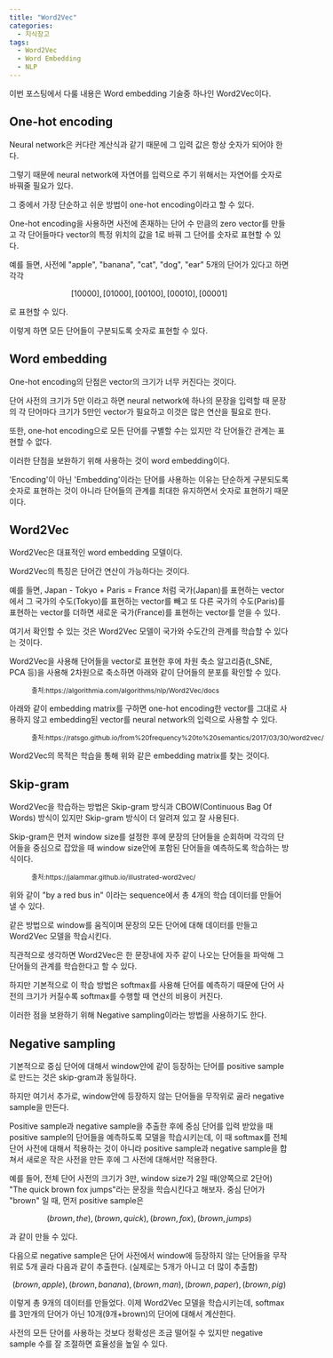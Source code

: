 ```yaml
---
title: "Word2Vec"
categories:
  - 지식창고
tags:
  - Word2Vec
  - Word Embedding
  - NLP
---
```


이번 포스팅에서 다룰 내용은 Word embedding 기술중 하나인 Word2Vec이다.

## One-hot encoding

Neural network은 커다란 계산식과 같기 때문에 그 입력 값은 항상 숫자가 되어야 한다.

그렇기 때문에 neural network에 자연어를 입력으로 주기 위해서는 자연어를 숫자로 바꿔줄 필요가 있다.

그 중에서 가장 단순하고 쉬운 방법이 one-hot encoding이라고 할 수 있다.

One-hot encoding을 사용하면 사전에 존재하는 단어 수 만큼의 zero vector를 만들고 각 단어들마다 vector의 특정 위치의 값을 1로 바꿔 그 단어를 숫자로 표현할 수 있다.

예를 들면, 사전에 "apple", "banana", "cat", "dog", "ear" 5개의 단어가 있다고 하면 각각

$$[1 0 0 0 0], [0 1 0 0 0], [0 0 1 0 0], [0 0 0 1 0], [0 0 0 0 1]$$

로 표현할 수 있다.

이렇게 하면 모든 단어들이 구분되도록 숫자로 표현할 수 있다.

## Word embedding

One-hot encoding의 단점은 vector의 크기가 너무 커진다는 것이다.

단어 사전의 크기가 5만 이라고 하면 neural network에 하나의 문장을 입력할 때 문장의 각 단어마다 크기가 5만인 vector가 필요하고 이것은 많은 연산을 필요로 한다.

또한, one-hot encoding으로 모든 단어를 구별할 수는 있지만 각 단어들간 관계는 표현할 수 없다.

이러한 단점을 보완하기 위해 사용하는 것이 word embedding이다.

'Encoding'이 아닌 'Embedding'이라는 단어를 사용하는 이유는 단순하게 구분되도록 숫자로 표현하는 것이 아니라 단어들의 관계를 최대한 유지하면서 숫자로 표현하기 때문이다. 

## Word2Vec

Word2Vec은 대표적인 word embedding 모델이다.

Word2Vec의 특징은 단어간 연산이 가능하다는 것이다.

예를 들면, Japan - Tokyo + Paris = France 처럼 국가(Japan)를 표현하는 vector에서 그 국가의 수도(Tokyo)를 표현하는 vector를 빼고 또 다른 국가의 수도(Paris)를 표현하는 vector를 더하면 새로운 국가(France)를 표현하는 vector를 얻을 수 있다.

여기서 확인할 수 있는 것은 Word2Vec 모델이 국가와 수도간의 관계를 학습할 수 있다는 것이다.

Word2Vec을 사용해 단어들을 vector로 표현한 후에 차원 축소 알고리즘(t_SNE, PCA 등)을 사용해 2차원으로 축소하면 아래와 같이 단어들의 분포를 확인할 수 있다.

<figure class="align-center" style="width:600px">
  <img src="{{ site.url }}{{ site.baseurl }}/assets/images/post8/word2vec1.png" alt="">
  <figcaption style="font-size:12px">출처:https://algorithmia.com/algorithms/nlp/Word2Vec/docs</figcaption>
</figure> 

아래와 같이 embedding matrix를 구하면 one-hot encoding한 vector를 그대로 사용하지 않고 embedding된 vector를 neural network의 입력으로 사용할 수 있다.

<figure class="align-center" style="width:600px">
  <img src="{{ site.url }}{{ site.baseurl }}/assets/images/post8/word2vec2.png" alt="">
  <figcaption style="font-size:12px">출처:https://ratsgo.github.io/from%20frequency%20to%20semantics/2017/03/30/word2vec/</figcaption>
</figure> 

Word2Vec의 목적은 학습을 통해 위와 같은 embedding matrix를 찾는 것이다.

## Skip-gram

Word2Vec을 학습하는 방법은 Skip-gram 방식과 CBOW(Continuous Bag Of Words) 방식이 있지만 Skip-gram 방식이 더 알려져 있고 잘 사용된다.

Skip-gram은 먼저 window size를 설정한 후에 문장의 단어들을 순회하며 각각의 단어들을 중심으로 잡았을 때 window size안에 포함된 단어들을 예측하도록 학습하는 방식이다.

<figure class="align-center" style="width:600px">
  <img src="{{ site.url }}{{ site.baseurl }}/assets/images/post8/word2vec3.PNG" alt="">
  <figcaption style="font-size:12px">출처:https://jalammar.github.io/illustrated-word2vec/</figcaption>
</figure> 

위와 같이 "by a red bus in" 이라는 sequence에서 총 4개의 학습 데이터를 만들어 낼 수 있다.

같은 방법으로 window를 움직이며 문장의 모든 단어에 대해 데이터를 만들고 Word2Vec 모델을 학습시킨다.

직관적으로 생각하면 Word2Vec은 한 문장내에 자주 같이 나오는 단어들을 파악해 그 단어들의 관계를 학습한다고 할 수 있다.

하지만 기본적으로 이 학습 방법은 softmax를 사용해 단어를 예측하기 때문에 단어 사전의 크기가 커질수록 softmax를 수행할 때 연산의 비용이 커진다.

이러한 점을 보완하기 위해 Negative sampling이라는 방법을 사용하기도 한다.

## Negative sampling

기본적으로 중심 단어에 대해서 window안에 같이 등장하는 단어를 positive sample로 만드는 것은 skip-gram과 동일하다.

하지만 여기서 추가로, window안에 등장하지 않는 단어들을 무작위로 골라 negative sample을 만든다.

Positive sample과 negative sample을 추출한 후에 중심 단어를 입력 받았을 때 positive sample의 단어들을 예측하도록 모델을 학습시키는데, 이 때 softmax를 전체 단어 사전에 대해서 적용하는 것이 아니라 positive sample과 negative sample을 합쳐서 새로운 작은 사전을 만든 후에 그 사전에 대해서만 적용한다.

예를 들어, 전체 단어 사전의 크기가 3만, window size가 2일 때(양쪽으로 2단어) "The quick brown fox jumps"라는 문장을 학습시킨다고 해보자. 중심 단어가 "brown" 일 때, 먼저 positive sample은

$$(brown, the), (brown, quick), (brown, fox), (brown, jumps)$$

과 같이 만들 수 있다.

다음으로 negative sample은 단어 사전에서 window에 등장하지 않는 단어들을 무작위로 5개 골라 다음과 같이 추출한다. (실제로는 5개가 아니고 더 많이 추출함)

$$(brown, apple), (brown, banana), (brown, man), (brown, paper), (brown, pig)$$

이렇게 총 9개의 데이터를 만들었다. 이제 Word2Vec 모델을 학습시키는데, softmax를 3만개의 단어가 아닌 10개(9개+brown)의 단어에 대해서 계산한다.

사전의 모든 단어를 사용하는 것보다 정확성은 조금 떨어질 수 있지만 negative sample 수를 잘 조절하면 효율성을 높일 수 있다.